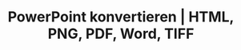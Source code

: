 ---
title: PowerPoint konvertieren | HTML, PNG, PDF, Word, TIFF
linktitle: PowerPoint konvertieren
type: docs
weight: 20
url: /php-java/convert-powerpoint/
description: Dieser Artikel listet Themen und Beispielcodes auf, die verwendet werden können, um PowerPoint (PPT, PPTX, ODP) in verschiedene Formate wie HTML, PNG, PDF, Word, TIFF usw. zu konvertieren.
---